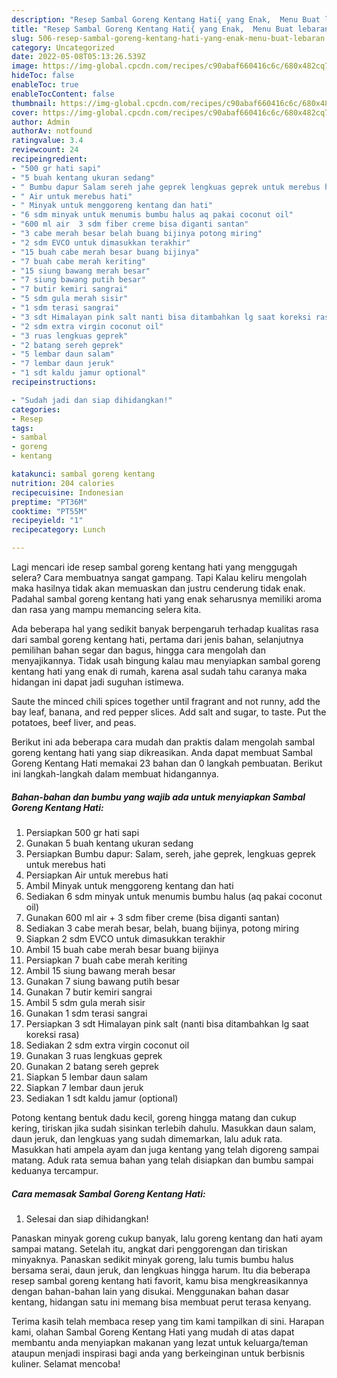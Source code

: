 ```yaml
---
description: "Resep Sambal Goreng Kentang Hati{ yang Enak,  Menu Buat lebaran"
title: "Resep Sambal Goreng Kentang Hati{ yang Enak,  Menu Buat lebaran"
slug: 506-resep-sambal-goreng-kentang-hati-yang-enak-menu-buat-lebaran
category: Uncategorized
date: 2022-05-08T05:13:26.539Z
image: https://img-global.cpcdn.com/recipes/c90abaf660416c6c/680x482cq70/sambal-goreng-kentang-hati-foto-resep-utama.jpg
hideToc: false
enableToc: true
enableTocContent: false
thumbnail: https://img-global.cpcdn.com/recipes/c90abaf660416c6c/680x482cq70/sambal-goreng-kentang-hati-foto-resep-utama.jpg
cover: https://img-global.cpcdn.com/recipes/c90abaf660416c6c/680x482cq70/sambal-goreng-kentang-hati-foto-resep-utama.jpg
author: Admin
authorAv: notfound
ratingvalue: 3.4
reviewcount: 24
recipeingredient:
- "500 gr hati sapi"
- "5 buah kentang ukuran sedang"
- " Bumbu dapur Salam sereh jahe geprek lengkuas geprek untuk merebus hati"
- " Air untuk merebus hati"
- " Minyak untuk menggoreng kentang dan hati"
- "6 sdm minyak untuk menumis bumbu halus aq pakai coconut oil"
- "600 ml air  3 sdm fiber creme bisa diganti santan"
- "3 cabe merah besar belah buang bijinya potong miring"
- "2 sdm EVCO untuk dimasukkan terakhir"
- "15 buah cabe merah besar buang bijinya"
- "7 buah cabe merah keriting"
- "15 siung bawang merah besar"
- "7 siung bawang putih besar"
- "7 butir kemiri sangrai"
- "5 sdm gula merah sisir"
- "1 sdm terasi sangrai"
- "3 sdt Himalayan pink salt nanti bisa ditambahkan lg saat koreksi rasa"
- "2 sdm extra virgin coconut oil"
- "3 ruas lengkuas geprek"
- "2 batang sereh geprek"
- "5 lembar daun salam"
- "7 lembar daun jeruk"
- "1 sdt kaldu jamur optional"
recipeinstructions:

- "Sudah jadi dan siap dihidangkan!"
categories:
- Resep
tags:
- sambal
- goreng
- kentang

katakunci: sambal goreng kentang 
nutrition: 204 calories
recipecuisine: Indonesian
preptime: "PT36M"
cooktime: "PT55M"
recipeyield: "1"
recipecategory: Lunch

---
```



Lagi mencari ide resep sambal goreng kentang hati yang menggugah selera? Cara membuatnya sangat gampang. Tapi Kalau keliru mengolah maka hasilnya tidak akan memuaskan dan justru cenderung tidak enak. Padahal sambal goreng kentang hati yang enak seharusnya memiliki aroma dan rasa yang mampu memancing selera kita.


Ada beberapa hal yang sedikit banyak berpengaruh terhadap kualitas rasa dari sambal goreng kentang hati, pertama dari jenis bahan, selanjutnya pemilihan bahan segar dan bagus, hingga cara mengolah dan menyajikannya. Tidak usah bingung kalau mau menyiapkan sambal goreng kentang hati yang enak di rumah, karena asal sudah tahu caranya maka hidangan ini dapat jadi suguhan istimewa.

Saute the minced chili spices together until fragrant and not runny, add the bay leaf, banana, and red pepper slices. Add salt and sugar, to taste. Put the potatoes, beef liver, and peas.


Berikut ini ada beberapa cara mudah dan praktis dalam mengolah sambal goreng kentang hati yang siap dikreasikan. Anda dapat membuat Sambal Goreng Kentang Hati memakai 23 bahan dan 0 langkah pembuatan. Berikut ini langkah-langkah dalam membuat hidangannya.

<!--inarticleads1-->

##### Bahan-bahan dan bumbu yang wajib ada untuk menyiapkan Sambal Goreng Kentang Hati:

1. Persiapkan 500 gr hati sapi
1. Gunakan 5 buah kentang ukuran sedang
1. Persiapkan  Bumbu dapur: Salam, sereh, jahe geprek, lengkuas geprek untuk merebus hati
1. Persiapkan  Air untuk merebus hati
1. Ambil  Minyak untuk menggoreng kentang dan hati
1. Sediakan 6 sdm minyak untuk menumis bumbu halus (aq pakai coconut oil)
1. Gunakan 600 ml air + 3 sdm fiber creme (bisa diganti santan)
1. Sediakan 3 cabe merah besar, belah, buang bijinya, potong miring
1. Siapkan 2 sdm EVCO untuk dimasukkan terakhir
1. Ambil 15 buah cabe merah besar buang bijinya
1. Persiapkan 7 buah cabe merah keriting
1. Ambil 15 siung bawang merah besar
1. Gunakan 7 siung bawang putih besar
1. Gunakan 7 butir kemiri sangrai
1. Ambil 5 sdm gula merah sisir
1. Gunakan 1 sdm terasi sangrai
1. Persiapkan 3 sdt Himalayan pink salt (nanti bisa ditambahkan lg saat koreksi rasa)
1. Sediakan 2 sdm extra virgin coconut oil
1. Gunakan 3 ruas lengkuas geprek
1. Gunakan 2 batang sereh geprek
1. Siapkan 5 lembar daun salam
1. Siapkan 7 lembar daun jeruk
1. Sediakan 1 sdt kaldu jamur (optional)


Potong kentang bentuk dadu kecil, goreng hingga matang dan cukup kering, tiriskan jika sudah sisinkan terlebih dahulu. Masukkan daun salam, daun jeruk, dan lengkuas yang sudah dimemarkan, lalu aduk rata. Masukkan hati ampela ayam dan juga kentang yang telah digoreng sampai matang. Aduk rata semua bahan yang telah disiapkan dan bumbu sampai keduanya tercampur. 

<!--inarticleads2-->

##### Cara memasak Sambal Goreng Kentang Hati:


1. Selesai dan siap dihidangkan!

Panaskan minyak goreng cukup banyak, lalu goreng kentang dan hati ayam sampai matang. Setelah itu, angkat dari penggorengan dan tiriskan minyaknya. Panaskan sedikit minyak goreng, lalu tumis bumbu halus bersama serai, daun jeruk, dan lengkuas hingga harum. Itu dia beberapa resep sambal goreng kentang hati favorit, kamu bisa mengkreasikannya dengan bahan-bahan lain yang disukai. Menggunakan bahan dasar kentang, hidangan satu ini memang bisa membuat perut terasa kenyang. 

Terima kasih telah membaca resep yang tim kami tampilkan di sini. Harapan kami, olahan Sambal Goreng Kentang Hati yang mudah di atas dapat membantu anda menyiapkan makanan yang lezat untuk keluarga/teman ataupun menjadi inspirasi bagi anda yang berkeinginan untuk berbisnis kuliner. Selamat mencoba!
